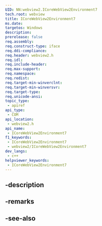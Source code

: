 ```yaml
---
UID: NN:webview2.ICoreWebView2Environment7
tech.root: webview
title: ICoreWebView2Environment7
ms.date: 
targetos: Windows
description: 
prerelease: false
req.assembly: 
req.construct-type: iface
req.ddi-compliance: 
req.header: webview2.h
req.idl: 
req.include-header: 
req.max-support: 
req.namespace: 
req.redist: 
req.target-min-winverclnt: 
req.target-min-winversvr: 
req.target-type: 
req.unicode-ansi: 
topic_type:
 - apiref
api_type:
 - COM
api_location:
 - webview2.h
api_name:
 - ICoreWebView2Environment7
f1_keywords:
 - ICoreWebView2Environment7
 - webview2/ICoreWebView2Environment7
dev_langs:
 - c++
helpviewer_keywords:
 - ICoreWebView2Environment7
---
```


## -description

## -remarks

## -see-also

